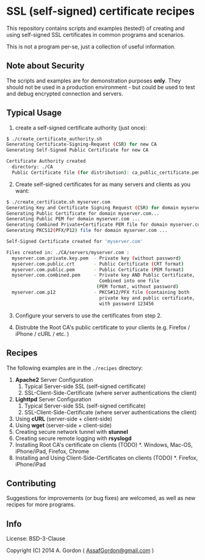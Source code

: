 # SSL (self-signed) certificate recipes

This repository contains scripts and examples (tested!) of creating and using self-signed SSL certificates in common programs and scenarios.

This is not a program per-se, just a collection of useful information.

## Note about Security

The scripts and examples are for demonstration purposes **only**. They should not be used in a production environment - but could be used to test and debug encrypted connection and servers.

## Typical Usage


1) create a self-signed certificate authority (just once):

```sh
$ ./create_certificate_authority.sh
Generating Certificate-Signing-Request (CSR) for new CA
Generating Self-Signed Public Certificate for new CA

Certificate Authority created
  directory: ./CA
  Public Certificate file (for distribution): ca_public_certificate.pem
```

2) Create self-signed certificates for as many servers and clients as you want:

```sh
$ ./create_certificate.sh myserver.com
Generating Key and Certificate Signing Request (CSR) for domain myserver.com ...
Generating Public Certificate for domain myserver.com...
Generating Public PEM for domain myserver.com ...
Generating Combined Private+Certificate PEM file for domain myserver.com ...
Generating PKCS12(PFX/P12) file for domain myserver.com ...

Self-Signed Certificate created for 'myserver.com'

Files created in: ./CA/servers/myserver.com :
  myserver.com.private.key.pem  - Private key (without password)
  myserver.com.public.crt       - Public Certificate (CRT format)
  myserver.com.public.pem       - Public Certificate (PEM format)
  myserver.com.combined.pem     - Private key AND Public Certificate,
                                  Combined into one file
                                 (PEM format, without password)
  myserver.com.p12              - PKCS#12/PFX file (containing both
                                  private key and public certificate,
                                  with password 123456
```

3) Configure your servers to use the certificates from step 2.

4) Distrubte the Root CA's public certificate to your clients (e.g. Firefox / iPhone / cURL / etc. )


## Recipes

The following examples are in the `./recipes` directory:

1. **Apache2** Server Configuration
    1. Typical Server-side SSL (self-signed certificate)
    2. SSL-Client-Side-Certificate (where server authentications the client)
2. **Lighttpd** Server Configuration
    1. Typical Server-side SSL (self-signed certificate)
    2. SSL-Client-Side-Certificate (where server authentications the client)
3. Using **cURL** (server-side + client-side)
4. Using **wget** (server-side + client-side)
5. Creating secure network tunnel with **stunnel**
6. Creating secure remote logging with **rsyslogd**
7. Installing Root CA's certificate on clients (TODO)
    *. Windows, Mac-OS, iPhone/iPad, Firefox, Chrome
8. Installing and Using Client-Side-Certificates on clients (TODO)
    *. Firefox, iPhone/iPad


## Contributing

Suggestions for improvements (or bug fixes) are welcomed, as well as new recipes for more programs.


## Info

License: BSD-3-Clause

Copyright (C) 2014 A. Gordon ( AssafGordon@gmail.com )

